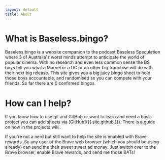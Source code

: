```yaml
---
layout: default
title: About
---
```

# What is Baseless.bingo?
Baseless.bingo is a website companion to the podcast Baseless Speculation where 3 of Australia's worst minds attempt to anticipate the world of popular cinema. With no research and even less common sense the BS boys tell you what a Marvel or a DC or an other big franchise will do with their next big release. This site gives you a big juicy bingo sheet to hold those boys accountable, and randomised so you can compete with your friends. So far there are 0 confirmed bingos.

# How can I help?
If you know how to use git and GitHub or want to learn and need a basic project you can add sheets via [GitHub]({{ site.github }}). There is a guide on how in the projects wiki.

If you're not a nerd but still want to help the site is enabled with Brave rewards. So any user of the Brave web browser (which you should be using already) can send me their sweet sweet ad money. Just switch over to the Brave browser, enable Brave rewards, and send me those BATs!